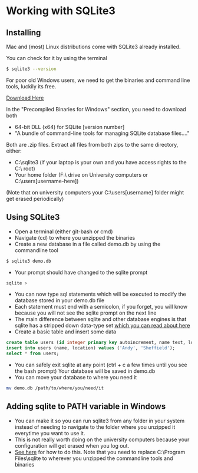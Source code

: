 # Working with SQLite3

## Installing

Mac and (most) Linux distributions come with SQLite3 already installed.

You can check for it by using the terminal

```bash
$ sqlite3 --version
```

For poor old Windows users, we need to get the binaries and command line tools, luckily its free.

[Download Here](https://www.sqlite.org/download.html)

In the "Precompiled Binaries for Windows" section, you need to download both

- 64-bit DLL (x64) for SQLite [version number]
- "A bundle of command-line tools for managing SQLite database files...."

Both are .zip files. Extract all files from both zips to the same directory, either:

- C:\sqlite3 (if your laptop is your own and you have access rights to the C:\ root)
- Your home folder (F:\ drive on University computers or C:\users\[username-here])

(Note that on university computers your C:\users\[username] folder might get erased periodically)

## Using SQLite3

- Open a terminal (either git-bash or cmd)
- Navigate (cd) to where you unzipped the binaries
- Create a new database in a file called demo.db by using the commandline tool

```bash
$ sqlite3 demo.db
```

- Your prompt should have changed to the sqlite prompt

```bash
sqlite >
```

- You can now type sql statements which will be executed to modify the database stored in your demo.db file
- Each statement must end with a semicolon, if you forget, you will know because you will not see the sqlite prompt on the next line
- The main difference between sqlite and other database engines is that sqlite has a stripped down data-type set [which you can read about here](https://www.sqlite.org/datatype3.html)
- Create a basic table and insert some data

```sql
create table users (id integer primary key autoincrement, name text, location text);
insert into users (name, location) values ('Andy', 'Sheffield');
select * from users;
```

- You can safely exit sqlite at any point (ctrl + c a few times until you see the bash prompt) Your database will be saved in demo.db
- You can move your database to where you need it

```bash
mv demo.db /path/to/where/you/need/it
```

## Adding sqlite to PATH variable in Windows

- You can make it so you can run sqlite3 from any folder in your system instead of needing to navigate to the folder where you unzipped it everytime you want to use it.
- This is not really worth doing on the university computers because your configuration will get erased when you log out.
- [See here](https://dev.to/dendihandian/installing-sqlite3-in-windows-44eb#:~:text=Hit%20Windows%20key%20and%20find,Files%5Csqlite%20to%20the%20path.) for how to do this. Note that you need to replace C:\Program Files\sqlite to wherever you unzipped the commandline tools and binaries
